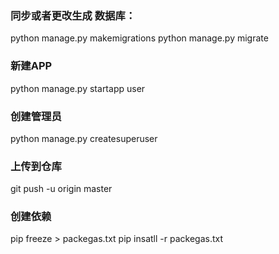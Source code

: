 ### 同步或者更改生成 数据库：
python manage.py makemigrations
python manage.py migrate

### 新建APP
python manage.py startapp user

### 创建管理员
python manage.py createsuperuser

### 上传到仓库
git push -u origin master

### 创建依赖
pip freeze >  packegas.txt
pip insatll -r packegas.txt
